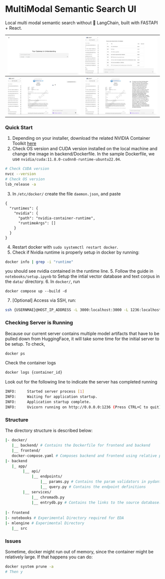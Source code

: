 # MultiModal Semantic Search UI

Local multi modal semantic search without 🦜️ LangChain, built with FASTAPI + React. 

| ![Alt Text 1](./assets/demo-3.png) | ![Alt Text 2](./assets/demo-1.png) |
|---------------------------|---------------------------|
| ![Alt Text 3](./assets/demo-2.png) | ![Alt Text 4](./assets/demo-4.png) |

### Quick Start 

1. Depending on your installer, download the related NVIDIA Container Toolkit [here](https://docs.nvidia.com/datacenter/cloud-native/container-toolkit/latest/install-guide.html#installing-with-apt)
2. Check OS version and CUDA version installed on the local machine and change the image in backend/Dockerfile. In the sample Dockerfile, we use `nvidia/cuda:11.8.0-cudnn8-runtime-ubuntu22.04`.
```bash
# Check CUDA version
nvcc --version
# Check OS version
lsb_release -a
```
3. In ```/etc/docker/``` create the file ```daemon.json```, and paste
```
{
  "runtimes": {
    "nvidia": {
      "path": "nvidia-container-runtime",
      "runtimeArgs": []
    }
  }
}
```
4. Restart docker with ```sudo systemctl restart docker```.
5. Check if Nvidia runtime is properly setup in docker by running:
```bash
docker info | grep -i "runtime"
```
you should see nvidia contained in the runtime line.
5. Follow the guide in ```notebooks/setup.ipynb``` to Setup the intial vector database and text corpus in the ```data/``` directory. 
6. In ```docker/```, run 
```
docker compose up --build -d
```
7. [Optional] Access via SSH, run:
```bash
ssh {USERNMAE}@HOST_IP_ADDRESS -L 3000:localhost:3000 -L 1236:localhost:1236
```
### Checking Server is Running 

Because our current server contains multiple model artifacts that have to be pulled down from HuggingFace, it will take some time for the initial server to be setup. To check, 

```bash
docker ps
```

Check the container logs
```bash
docker logs {container_id}
```

Look out for the following line to indicate the server has completed running
```bash
INFO:     Started server process [1]
INFO:     Waiting for application startup.
INFO:     Application startup complete.
INFO:     Uvicorn running on http://0.0.0.0:1236 (Press CTRL+C to quit)
```

### Structure 

The directory structure is described below:

```bash
|- docker/
   |__ backend/ # Contains the Dockerfile for frontend and backend
   |__ frontend/
   docker-compose.yaml # Composes backend and frontend using relative paths
|- backend
   |_ app/
        |__ api/
            |__ endpoints/
                |__ params.py # Contains the param validators in pydantic used for endpoints
                |__ query.py # Contains the endpoint definitions 
        |__ services/
            |__ chromadb.py
            |__ entrydb.py # Contains the links to the source database. Can be either csv or postgres
        
|- frontend
|- notebooks # Experimental Directory required for EDA 
|- mlengine # Experimental Directory
   |__ src
```

### Issues

Sometime, docker might run out of memory, since the container might be relatively large. If that happens you can do: 
```bash
docker system prune -a
# Then y 
```